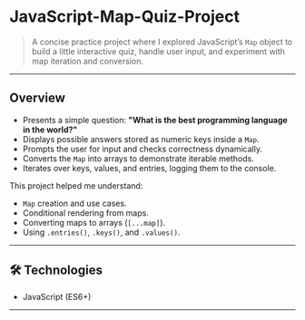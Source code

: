 # JavaScript-Map-Quiz-Project

> A concise practice project where I explored JavaScript’s `Map` object to build a little interactive quiz, handle user input, and experiment with map iteration and conversion.

---

## Overview

- Presents a simple question: **"What is the best programming language in the world?"**
- Displays possible answers stored as numeric keys inside a `Map`.
- Prompts the user for input and checks correctness dynamically.
- Converts the `Map` into arrays to demonstrate iterable methods.
- Iterates over keys, values, and entries, logging them to the console.

This project helped me understand:
- `Map` creation and use cases.
- Conditional rendering from maps.
- Converting maps to arrays (`[...map]`).
- Using `.entries()`, `.keys()`, and `.values()`.

---

## 🛠 Technologies

- JavaScript (ES6+)

---
